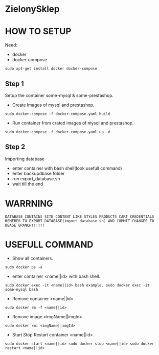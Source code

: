 # ZielonySklep

# HOW TO SETUP

Need:
  - docker
  - docker-compose
  
  `
  sudo apt-get install docker docker-compose
  `
  
## Step 1
  Setup the container some-mysql & some-prestashop.
  
  - Create Images of mysql and prestashop.
  
  `
  sudo docker-compose -f docker-compose.yaml build
  `
  
  - Run container from crated images of mysql and prestashop.
  
  `
  sudo docker-compose -f docker-compose.yaml up -d
  `
  
 ## Step 2
  Importing database
   
   - enter container with bash shell(look usefull command)
   - enter backupdbase folder
   - run export_database.sh
   - wait till the end
   
  # WARRNING
    DATABASE CONTAINS SITE CONTENT LIKE STYLES PRODUCTS CART CREDENTIALS
    REMEBER TO EXPORT DATABASE(import_database.sh) AND COMMIT CHANGES TO DBASE BRANCH!!!!!! 
   
 # USEFULL COMMAND
  
  
  - Show all containers.
  
  `
  sudo docker ps -a
  `
  
  - enter container <name||id> with bash shell.
  
  `
  sudo docker exec -it <name||id> bash
  example.
  sudo docker exec -it some-mysql bash
  `
  
  - Remove container <name||id>.
  
  `
  sudo docker rm -f <name||id>
  `
  
  - Remove image <imgName||imgId>.
  
  `
  sudo docker rmi <imgName||imgId>
  `
  
  - Start Stop Restart container <name||id>.
  
  `
  sudo docker start <name||id>
  sudo docker stop <name||id>
  sudo docker restart <name||id>
  `
